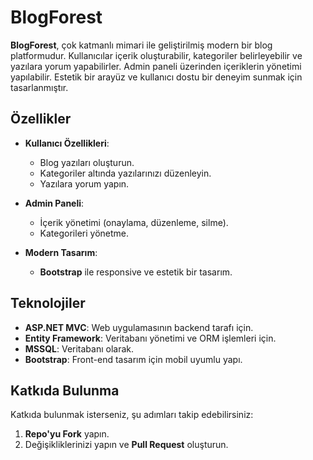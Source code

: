 # BlogForest

**BlogForest**, çok katmanlı mimari ile geliştirilmiş modern bir blog platformudur. Kullanıcılar içerik oluşturabilir, kategoriler belirleyebilir ve yazılara yorum yapabilirler. Admin paneli üzerinden içeriklerin yönetimi yapılabilir. Estetik bir arayüz ve kullanıcı dostu bir deneyim sunmak için tasarlanmıştır.

## Özellikler

- **Kullanıcı Özellikleri**:
  - Blog yazıları oluşturun.
  - Kategoriler altında yazılarınızı düzenleyin.
  - Yazılara yorum yapın.
  
- **Admin Paneli**:
  - İçerik yönetimi (onaylama, düzenleme, silme).
  - Kategorileri yönetme.
  
- **Modern Tasarım**:
  - **Bootstrap** ile responsive ve estetik bir tasarım.

## Teknolojiler

- **ASP.NET MVC**: Web uygulamasının backend tarafı için.
- **Entity Framework**: Veritabanı yönetimi ve ORM işlemleri için.
- **MSSQL**: Veritabanı olarak.
- **Bootstrap**: Front-end tasarım için mobil uyumlu yapı.

## Katkıda Bulunma

Katkıda bulunmak isterseniz, şu adımları takip edebilirsiniz:

1. **Repo'yu Fork** yapın.
2. Değişikliklerinizi yapın ve **Pull Request** oluşturun.


